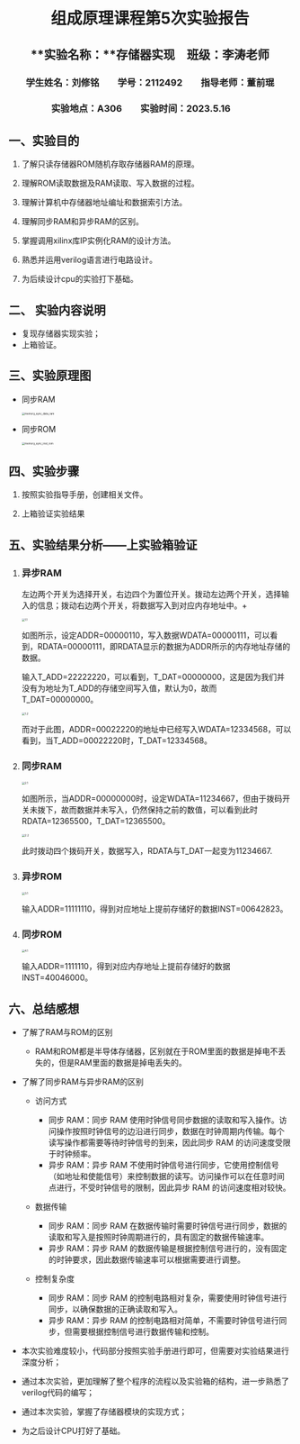 # <center>**组成原理课程第5次实验报告**</center>

## <center>**实验名称：**存储器实现&emsp;班级：李涛老师</center>

### <center>**学生姓名：刘修铭&emsp;&emsp;学号：2112492&emsp;&emsp;指导老师：董前琨**</center>

### <center>**实验地点：A306&emsp;&emsp;实验时间：2023.5.16&emsp;&emsp;**</center>



##  一、实验目的

1. 了解只读存储器ROM随机存取存储器RAM的原理。

2. 理解ROM读取数据及RAM读取、写入数据的过程。

3. 理解计算机中存储器地址编址和数据索引方法。

4. 理解同步RAM和异步RAM的区别。

5. 掌握调用xilinx库IP实例化RAM的设计方法。

6. 熟悉并运用verilog语言进行电路设计。

7. 为后续设计cpu的实验打下基础。

   

## 二、 实验内容说明

* 复现存储器实现实验；
* 上箱验证。



## 三、实验原理图

* 同步RAM

  <img src="./pic/memory_sync_data_ram.png" alt="memory_sync_data_ram" style="zoom:33%;" />

* 同步ROM

  <img src="./pic/memory_sync_inst_rom.png" alt="memory_sync_inst_rom" style="zoom:33%;" />



## 四、实验步骤

1. 按照实验指导手册，创建相关文件。

2. 上箱验证实验结果

   

## 五、实验结果分析——上实验箱验证

1. ### 异步RAM

   左边两个开关为选择开关，右边四个为置位开关。拨动左边两个开关，选择输入的信息；拨动右边两个开关，将数据写入到对应内存地址中。+

   <img src="./pic/1.1.jpg" alt="1.1" style="zoom:33%;" />

   如图所示，设定ADDR=00000110，写入数据WDATA=00000111，可以看到，RDATA=00000111，即RDATA显示的数据为ADDR所示的内存地址存储的数据。

   输入T_ADD=22222220，可以看到，T_DAT=00000000，这是因为我们并没有为地址为T_ADD的存储空间写入值，默认为0，故而T_DAT=00000000。

   <img src="./pic/1.2.jpg" alt="1.2" style="zoom:33%;" />

   而对于此图，ADDR=00022220的地址中已经写入WDATA=12334568，可以看到，当T_ADD=00022220时，T_DAT=12334568。

2. ### 同步RAM

   <img src="./pic/2.1.jpg" alt="2.1" style="zoom:33%;" />

   如图所示，当ADDR=00000000时，设定WDATA=11234667，但由于拨码开关未拨下，故而数据并未写入，仍然保持之前的数值，可以看到此时RDATA=12365500，T_DAT=12365500。

   <img src="./pic/2.2.jpg" alt="2.2" style="zoom:33%;" />

   此时拨动四个拨码开关，数据写入，RDATA与T_DAT一起变为11234667.

3. ### 异步ROM

   <img src="./pic/3.1.jpg" alt="3.1" style="zoom:33%;" />

   输入ADDR=11111110，得到对应地址上提前存储好的数据INST=00642823。

4. ### 同步ROM

   <img src="./pic/4.1.jpg" alt="4.1" style="zoom:33%;" />

   输入ADDR=1111110，得到对应内存地址上提前存储好的数据INST=40046000。



## 六、总结感想

* 了解了RAM与ROM的区别
  * RAM和ROM都是半导体存储器，区别就在于ROM里面的数据是掉电不丢失的，但是RAM里面的数据是掉电丢失的。
  
* 了解了同步RAM与异步RAM的区别
  * 访问方式
    * 同步 RAM：同步 RAM 使用时钟信号同步数据的读取和写入操作。访问操作按照时钟信号的边沿进行同步，数据在时钟周期内传输。每个读写操作都需要等待时钟信号的到来，因此同步 RAM 的访问速度受限于时钟频率。
    * 异步 RAM：异步 RAM 不使用时钟信号进行同步，它使用控制信号（如地址和使能信号）来控制数据的读写。访问操作可以在任意时间点进行，不受时钟信号的限制，因此异步 RAM 的访问速度相对较快。

  * 数据传输
    * 同步 RAM：同步 RAM 在数据传输时需要时钟信号进行同步，数据的读取和写入是按照时钟周期进行的，具有固定的数据传输速率。
    * 异步 RAM：异步 RAM 的数据传输是根据控制信号进行的，没有固定的时钟要求，因此数据传输速率可以根据需要进行调整。

  * 控制复杂度
    * 同步 RAM：同步 RAM 的控制电路相对复杂，需要使用时钟信号进行同步，以确保数据的正确读取和写入。
    * 异步 RAM：异步 RAM 的控制电路相对简单，不需要时钟信号进行同步，但需要根据控制信号进行数据传输和控制。

* 本次实验难度较小，代码部分按照实验手册进行即可，但需要对实验结果进行深度分析；
* 通过本次实验，更加理解了整个程序的流程以及实验箱的结构，进一步熟悉了verilog代码的编写；
* 通过本次实验，掌握了存储器模块的实现方式；
* 为之后设计CPU打好了基础。



